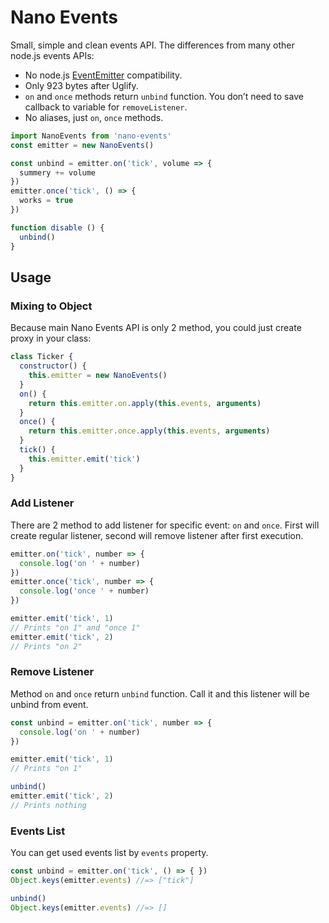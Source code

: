 # Nano Events

Small, simple and clean events API.
The differences from many other node.js events APIs:

* No node.js [EventEmitter] compatibility.
* Only 923 bytes after Uglify.
* `on` and `once` methods return `unbind` function. You don’t need to save
  callback to variable for `removeListener`.
* No aliases, just `on`, `once` methods.

```js
import NanoEvents from 'nano-events'
const emitter = new NanoEvents()

const unbind = emitter.on('tick', volume => {
  summery += volume
})
emitter.once('tick', () => {
  works = true
})

function disable () {
  unbind()
}
```

## Usage

### Mixing to Object

Because main Nano Events API is only 2 method, you could just create proxy
in your class:

```js
class Ticker {
  constructor() {
    this.emitter = new NanoEvents()
  }
  on() {
    return this.emitter.on.apply(this.events, arguments)
  }
  once() {
    return this.emitter.once.apply(this.events, arguments)
  }
  tick() {
    this.emitter.emit('tick')
  }
}
```

### Add Listener

There are 2 method to add listener for specific event: `on` and `once`.
First will create regular listener, second will remove listener after first
execution.

```js
emitter.on('tick', number => {
  console.log('on ' + number)
})
emitter.once('tick', number => {
  console.log('once ' + number)
})

emitter.emit('tick', 1)
// Prints "on 1" and "once 1"
emitter.emit('tick', 2)
// Prints "on 2"
```

### Remove Listener

Method `on` and `once` return `unbind` function. Call it and this listener
will be unbind from event.

```js
const unbind = emitter.on('tick', number => {
  console.log('on ' + number)
})

emitter.emit('tick', 1)
// Prints "on 1"

unbind()
emitter.emit('tick', 2)
// Prints nothing
```

### Events List

You can get used events list by `events` property.

```js
const unbind = emitter.on('tick', () => { })
Object.keys(emitter.events) //=> ["tick"]

unbind()
Object.keys(emitter.events) //=> []
```

[EventEmitter]: https://nodejs.org/api/events.html
